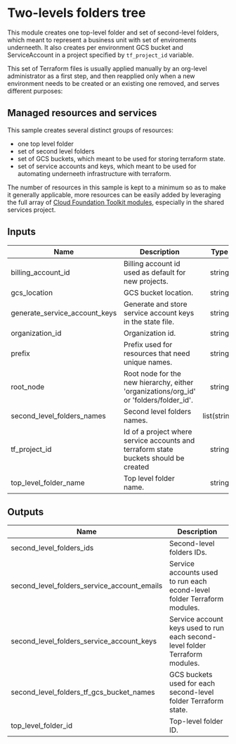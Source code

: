# Two-levels folders tree

This module creates one top-level folder and set of second-level folders, which meant to represent a business unit with set of enviroments underneeth. It also creates per environment GCS bucket and ServiceAccount in a project specified by `tf_project_id` variable. 

This set of Terraform files is usually applied manually by an org-level administrator as a first step, and then reapplied only when a new environment needs to be created or an existing one removed, and serves different purposes:

## Managed resources and services

This sample creates several distinct groups of resources:

- one top level folder
- set of second level folders
- set of GCS buckets, which meant to be used for storing terraform state. 
- set of service accounts and keys, which meant to be used for automating underneeth infrastructure with terraform. 

The number of resources in this sample is kept to a minimum so as to make it generally applicable, more resources can be easily added by leveraging the full array of [Cloud Foundation Toolkit modules](https://github.com/terraform-google-modules), especially in the shared services project.

<!-- BEGINNING OF PRE-COMMIT-TERRAFORM DOCS HOOK -->
## Inputs

| Name | Description | Type | Default | Required |
|------|-------------|:----:|:-----:|:-----:|
| billing\_account\_id | Billing account id used as default for new projects. | string | n/a | yes |
| gcs\_location | GCS bucket location. | string | `"EU"` | no |
| generate\_service\_account\_keys | Generate and store service account keys in the state file. | string | `"false"` | no |
| organization\_id | Organization id. | string | n/a | yes |
| prefix | Prefix used for resources that need unique names. | string | n/a | yes |
| root\_node | Root node for the new hierarchy, either 'organizations/org_id' or 'folders/folder_id'. | string | n/a | yes |
| second\_level\_folders\_names | Second level folders names. | list(string) | n/a | yes |
| tf\_project\_id | Id of a project where service accounts and terraform state buckets should be created | string | n/a | yes |
| top\_level\_folder\_name | Top level folder name. | string | n/a | yes |

## Outputs

| Name | Description |
|------|-------------|
| second\_level\_folders\_ids | Second-level folders IDs. |
| second\_level\_folders\_service\_account\_emails | Service accounts used to run each econd-level folder Terraform modules. |
| second\_level\_folders\_service\_account\_keys | Service account keys used to run each second-level folder Terraform modules. |
| second\_level\_folders\_tf\_gcs\_bucket\_names | GCS buckets used for each second-level folder Terraform state. |
| top\_level\_folder\_id | Top-level folder ID. |

<!-- END OF PRE-COMMIT-TERRAFORM DOCS HOOK -->
